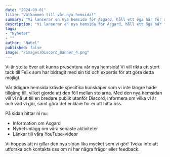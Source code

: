```yaml
---
date: "2024-09-01"
title: "Välkommen till vår nya hemsida!"
summary: "Vi lanserar en nya hemsida för Asgard, håll ett öga här för att se nyheter på vad vi gör och för info om vilka vi är."
description: "Vi lanserar en nya hemsida för Asgard, håll ett öga här för att se nyheter på vad vi gör och för info om vilka vi är."
tags:
- "Nyheter"
- ""
author: "Nabel"
published: false
image: "/images/Discord_Banner_4.png"
---
```

Vi är stolta över att kunna presentera vår nya hemsida! Vi vill rikta ett stort tack till Felix som har bidragit med sin tid och expertis för att göra detta möjligt.

Vår tidigare hemsida krävde specifika kunskaper som vi inte längre hade tillgång till, vilket gjorde att den föll mellan stolarna. Med den nya hemsidan vill vi nå ut till en bredare publik utanför Discord, informera om vilka vi är och vad vi gör, samt göra det enklare för er att hitta oss.

På sidan hittar ni nu:
- Information om Asgard
- Nyhetsinlägg om våra senaste aktiviteter
- Länkar till våra YouTube-videor

Vi hoppas att ni gillar den nya sidan lika mycket som vi gör! Tveka inte att utforska och kontakta oss om ni har några frågor eller feedback.